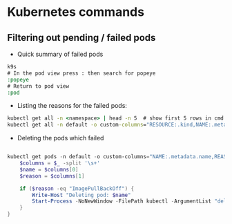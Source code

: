 # Kubernetes commands

## Filtering out pending / failed pods

* Quick summary of failed pods
```cmd
k9s
# In the pod view press : then search for popeye
:popeye
# Return to pod view
:pod
```

* Listing the reasons for the failed pods:

```cmd
kubectl get all -n <namespace> | head -n 5  # show first 5 rows in cmd
kubectl get all -n default -o custom-columns="RESOURCE:.kind,NAME:.metadata.name,STATUS:.status.phase,X:.status.containerStatuses[].state.waiting.reason"
```

* Deleting the pods which failed

```powershell

kubectl get pods -n default -o custom-columns="NAME:.metadata.name,REASON:.status.containerStatuses[].state.waiting.reason" | ForEach-Object {
    $columns = $_ -split '\s+'
    $name = $columns[0]
    $reason = $columns[1]

    if ($reason -eq "ImagePullBackOff") {
        Write-Host "Deleting pod: $name"
        Start-Process -NoNewWindow -FilePath kubectl -ArgumentList "delete", "pod", $name, "-n", "default"
    }
}

```
